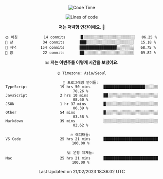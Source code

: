 <div align='center'>
 
<!--START_SECTION:waka-->
![Code Time](http://img.shields.io/badge/Code%20Time-2%2C386%20hrs%2026%20mins-blue)

![Lines of code](https://img.shields.io/badge/%EC%A0%80%EB%8A%94%20%EC%97%AC%ED%83%9C%EA%B9%8C%EC%A7%80%20-704%20Thousand%20%EC%A4%84%EC%9D%98%20%EC%BD%94%EB%93%9C%EB%A5%BC%20%EC%9E%91%EC%84%B1%ED%96%88%EC%96%B4%EC%9A%94.-blue)

**저는 저녁형 인간이에요. 🦉** 

```text
🌞 아침            14 commits       █░░░░░░░░░░░░░░░░░░░░░░░░   06.25 % 
🌆 낮　            34 commits       ███░░░░░░░░░░░░░░░░░░░░░░   15.18 % 
🌃 저녁           154 commits       █████████████████░░░░░░░░   68.75 % 
🌙 밤　            22 commits       ██░░░░░░░░░░░░░░░░░░░░░░░   09.82 % 

```


📊 **저는 이번주를 이렇게 시간을 보냈어요.** 

```text
⌚︎ Timezone: Asia/Seoul

💬 프로그래밍 언어들: 
TypeScript               19 hrs 50 mins      ███████████████████░░░░░░   78.26 % 
JavaScript               2 hrs 10 mins       ██░░░░░░░░░░░░░░░░░░░░░░░   08.60 % 
JSON                     1 hr 37 mins        █░░░░░░░░░░░░░░░░░░░░░░░░   06.39 % 
Other                    54 mins             █░░░░░░░░░░░░░░░░░░░░░░░░   03.58 % 
Markdown                 39 mins             ░░░░░░░░░░░░░░░░░░░░░░░░░   02.62 % 

🔥 에디터들: 
VS Code                  25 hrs 21 mins      █████████████████████████   100.00 % 

💻 운영 체제들: 
Mac                      25 hrs 21 mins      █████████████████████████   100.00 % 

```


 Last Updated on 21/02/2023 18:36:02 UTC
<!--END_SECTION:waka-->
 </div>
<!---
Emewjin/Emewjin is a ✨ special ✨ repository because its `README.md` (this file) appears on your GitHub profile.
You can click the Preview link to take a look at your changes.
--->
